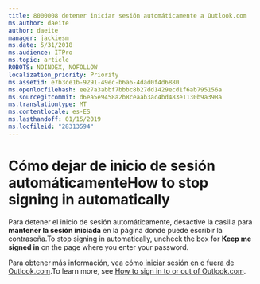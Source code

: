```yaml
---
title: 8000008 detener iniciar sesión automáticamente a Outlook.com
ms.author: daeite
author: daeite
manager: jackiesm
ms.date: 5/31/2018
ms.audience: ITPro
ms.topic: article
ROBOTS: NOINDEX, NOFOLLOW
localization_priority: Priority
ms.assetid: e7b3ce1b-9291-49ec-b6a6-4dad0f4d6880
ms.openlocfilehash: ee27a3abbf7bbbc8b27dd1429ecd1f6ab795156a
ms.sourcegitcommit: d6ea5e9458a2b8ceaab3ac4bd483e1130b9a398a
ms.translationtype: MT
ms.contentlocale: es-ES
ms.lasthandoff: 01/15/2019
ms.locfileid: "28313594"
---
```

# <a name="how-to-stop-signing-in-automatically"></a><span data-ttu-id="4891c-102">Cómo dejar de inicio de sesión automáticamente</span><span class="sxs-lookup"><span data-stu-id="4891c-102">How to stop signing in automatically</span></span>

<span data-ttu-id="4891c-103">Para detener el inicio de sesión automáticamente, desactive la casilla para **mantener la sesión iniciada** en la página donde puede escribir la contraseña.</span><span class="sxs-lookup"><span data-stu-id="4891c-103">To stop signing in automatically, uncheck the box for **Keep me signed in** on the page where you enter your password.</span></span> 
  
<span data-ttu-id="4891c-104">Para obtener más información, vea [cómo iniciar sesión en o fuera de Outlook.com](https://go.microsoft.com/fwlink/p/?linkid=873113).</span><span class="sxs-lookup"><span data-stu-id="4891c-104">To learn more, see [How to sign in to or out of Outlook.com](https://go.microsoft.com/fwlink/p/?linkid=873113).</span></span>
  

